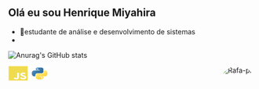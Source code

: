 ## Olá eu sou Henrique Miyahira

- 📝estudante de análise e desenvolvimento de sistemas
-

![Anurag's GitHub stats](https://github-readme-stats.vercel.app/api?username=HenriqueMiyahira&show_icons=true&theme=transparent)


<img align="center" alt="Rafa-Js" height="30" width="40" src="https://raw.githubusercontent.com/devicons/devicon/master/icons/javascript/javascript-plain.svg">
<img align="center" alt="Rafa-Python" height="30" width="40" src="https://raw.githubusercontent.com/devicons/devicon/master/icons/python/python-original.svg">       
<img align="right" alt="Rafa-pic" height="150" style="border-radius:50px;" 
